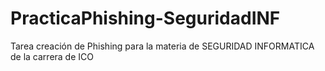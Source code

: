 # PracticaPhishing-SeguridadINF
Tarea creación de Phishing para la materia de SEGURIDAD INFORMATICA de la carrera de ICO
